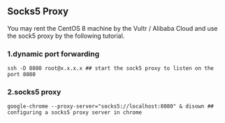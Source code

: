## Socks5 Proxy

You may rent the CentOS 8 machine by the Vultr / Alibaba Cloud and use the sock5 proxy by the following tutorial.  

### 1\.dynamic port forwarding  
```
ssh -D 8080 root@x.x.x.x ## start the sock5 proxy to listen on the port 8080
```

### 2\.socks5 proxy
```
google-chrome --proxy-server="socks5://localhost:8080" & disown ## configuring a socks5 proxy server in chrome
```

